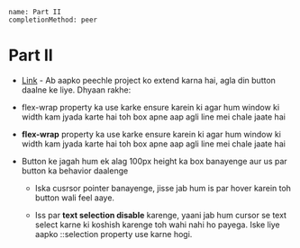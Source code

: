 ```ngMeta
name: Part II
completionMethod: peer
```

# Part II

- [Link](http://codepen.io/navgurukul/full/jyNppO/) - Ab aapko peechle project ko extend karna hai, agla din button daalne ke liye. Dhyaan rakhe:


- flex-wrap property ka use karke ensure karein ki agar hum window ki width kam jyada karte hai toh box apne aap agli line mei chale jaate hai

- **flex-wrap** property ka use karke ensure karein ki agar hum window ki width kam jyada karte hai toh box apne aap agli line mei chale jaate hai


- Button ke jagah hum ek alag 100px height ka box banayenge aur us par button ka behavior daalenge

	- Iska cusrsor pointer banayenge, jisse jab hum is par hover karein toh button wali feel aaye.

	- Iss par **text selection disable** karenge, yaani jab hum cursor se text select karne ki koshish karenge toh 			wahi nahi ho payega. Iske liye aapko ::selection property use karne hogi.
